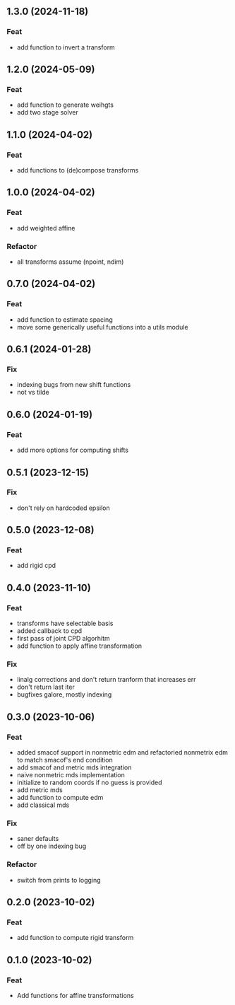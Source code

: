 ## 1.3.0 (2024-11-18)

### Feat

- add function to invert a transform

## 1.2.0 (2024-05-09)

### Feat

- add function to generate weihgts
- add two stage solver

## 1.1.0 (2024-04-02)

### Feat

- add functions to (de)compose transforms

## 1.0.0 (2024-04-02)

### Feat

- add weighted affine

### Refactor

- all transforms assume (npoint, ndim)

## 0.7.0 (2024-04-02)

### Feat

- add function to estimate spacing
- move some generically useful functions into a utils module

## 0.6.1 (2024-01-28)

### Fix

- indexing bugs from new shift functions
- not vs tilde

## 0.6.0 (2024-01-19)

### Feat

- add more options for computing shifts

## 0.5.1 (2023-12-15)

### Fix

- don't rely on hardcoded epsilon

## 0.5.0 (2023-12-08)

### Feat

- add rigid cpd

## 0.4.0 (2023-11-10)

### Feat

- transforms have selectable basis
- added callback to cpd
- first pass of joint CPD algorhitm
- add function to apply affine transformation

### Fix

- linalg corrections and don't return tranform that increases err
- don't return last iter
- bugfixes galore, mostly indexing

## 0.3.0 (2023-10-06)

### Feat

- added smacof support in nonmetric edm and refactoried nonmetrix edm to match smacof's end condition
- add smacof and metric mds integration
- naive nonmetric mds implementation
- initialize to random coords if no guess is provided
- add metric mds
- add function to compute edm
- add classical mds

### Fix

- saner defaults
- off by one indexing bug

### Refactor

- switch from prints to logging

## 0.2.0 (2023-10-02)

### Feat

- add function to compute rigid transform

## 0.1.0 (2023-10-02)

### Feat

- Add functions for affine transformations
